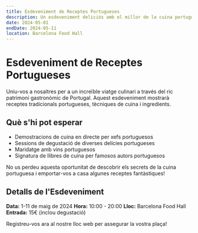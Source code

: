 ```yaml
---
title: Esdeveniment de Receptes Portugueses
description: Un esdeveniment deliciós amb el millor de la cuina portuguesa
date: 2024-05-01
endDate: 2024-05-11
location: Barcelona Food Hall
---
```


# Esdeveniment de Receptes Portugueses

Uniu-vos a nosaltres per a un increïble viatge culinari a través del ric patrimoni gastronòmic de Portugal. Aquest esdeveniment mostrarà receptes tradicionals portugueses, tècniques de cuina i ingredients.

## Què s'hi pot esperar

- Demostracions de cuina en directe per xefs portuguesos
- Sessions de degustació de diverses delícies portugueses
- Maridatge amb vins portuguesos
- Signatura de llibres de cuina per famosos autors portuguesos

No us perdeu aquesta oportunitat de descobrir els secrets de la cuina portuguesa i emportar-vos a casa algunes receptes fantàstiques!

## Detalls de l'Esdeveniment

**Data:** 1-11 de maig de 2024
**Hora:** 10:00 - 20:00
**Lloc:** Barcelona Food Hall
**Entrada:** 15€ (inclou degustació)

Registreu-vos ara al nostre lloc web per assegurar la vostra plaça!
